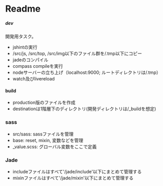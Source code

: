 # Readme

##### dev
開発用タスク。

* jshintの実行
* /src/js, /src/top, /src/img以下のファイル群を/.tmp以下にコピー
* jadeのコンパイル
* compass compileを実行
* nodeサーバーの立ち上げ（localhost:9000; ルートディレクトリは/.tmp）
* watch及びlivereload

#### build
* production版のファイルを作成
* destinationは1階層下のディレクトリ(開発ディレクトリは/\_buildを想定)

### sass

- src/sass: sassファイルを管理
- base: reset, mixin, 変数などを管理
- \_value.scss: グローバル変数をここで定義


### Jade
- includeファイルはすべて'/jade/include'以下にまとめて管理する
- mixinファイルはすべて'/jade/mixin'以下にまとめて管理する
